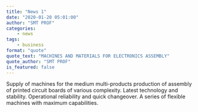```yaml
---
title: "News 1"
date: "2020-01-20 05:01:00"
author: "SMT PROF"
categories: 
    - news
tags: 
    - business
format: "quote"
quote_text: "MACHINES AND MATERIALS FOR ELECTRONICS ASSEMBLY"
quote_author: "SMT PROF"
is_featured: false
---
```


Supply of machines for the medium multi-products production of assembly of printed circuit boards of various complexity. Latest technology and stability. Operational reliability and quick changeover. A series of flexible machines with maximum capabilities.
